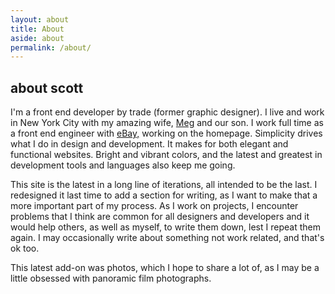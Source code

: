 ```yaml
---
layout: about
title: About
aside: about
permalink: /about/
---
```


## about scott

I'm a front end developer by trade (former graphic designer). I live and work in New York City with my amazing wife,
[Meg](https://twitter.com/megmkdavis) and our son.
I work full time as a front end engineer with
[eBay,](http://www.ebay.com) working on the homepage. Simplicity drives what I do in design and development. It makes for both elegant and functional websites. Bright and vibrant colors, and the latest and greatest in development tools and languages also keep me going.

This site is the latest in a long line of iterations, all intended to be the last. I redesigned it last time to add a section for writing, as I want to make that a more important part of my process. As I work on projects, I encounter problems that I think are common for all designers and developers and it would help others, as well as myself, to write them down, lest I repeat them again. I may occasionally write about something not work related, and that's ok too.

This latest add-on was photos, which I hope to share a lot of, as I may be a little obsessed with panoramic film photographs.
